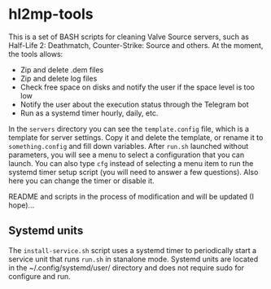 # hl2mp-tools

This is a set of BASH scripts for cleaning Valve Source servers, such as Half-Life 2: Deathmatch, Counter-Strike: Source and others. At the moment, the tools allows:

- Zip and delete .dem files
- Zip and delete log files
- Check free space on disks and notify the user if the space level is too low
- Notify the user about the execution status through the Telegram bot
- Run as a systemd timer hourly, daily, etc.

In the `servers` directory you can see the `template.config` file, which is a template for server settings. Copy it and delete the template, or rename it to `something.config` and fill down variables. After `run.sh` launched without parameters, you will see a menu to select a configuration that you can launch. You can also type `cfg` instead of selecting a menu item to run the systemd timer setup script (you will need to answer a few questions). Also here you can change the timer or disable it.

README and scripts in the process of modification and will be updated (I hope)...

## Systemd units

The `install-service.sh` script uses a systemd timer to periodically start a service unit that runs `run.sh` in stanalone mode. Systemd units are located in the ~/.config/systemd/user/ directory and does not require sudo for configure and run.
